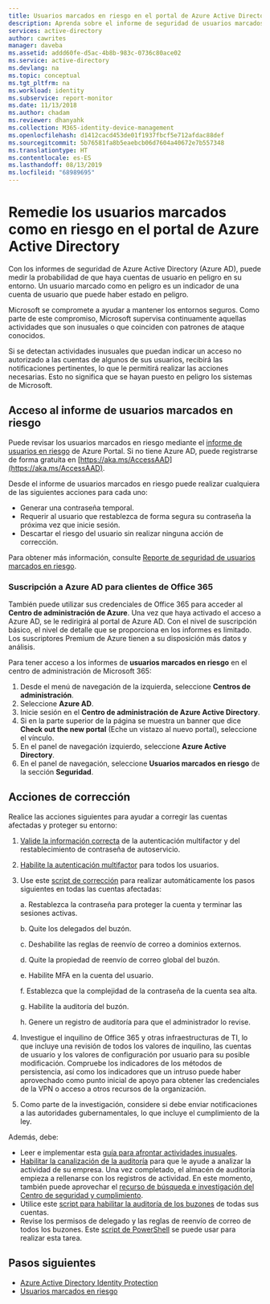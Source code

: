```yaml
---
title: Usuarios marcados en riesgo en el portal de Azure Active Directory | Microsoft Docs
description: Aprenda sobre el informe de seguridad de usuarios marcados en riesgo en el portal de Azure Active Directory
services: active-directory
author: cawrites
manager: daveba
ms.assetid: addd60fe-d5ac-4b8b-983c-0736c80ace02
ms.service: active-directory
ms.devlang: na
ms.topic: conceptual
ms.tgt_pltfrm: na
ms.workload: identity
ms.subservice: report-monitor
ms.date: 11/13/2018
ms.author: chadam
ms.reviewer: dhanyahk
ms.collection: M365-identity-device-management
ms.openlocfilehash: d1412cacd453de01f1937fbcf5e712afdac88def
ms.sourcegitcommit: 5b76581fa8b5eaebcb06d7604a40672e7b557348
ms.translationtype: HT
ms.contentlocale: es-ES
ms.lasthandoff: 08/13/2019
ms.locfileid: "68989695"
---
```

# <a name="remediate-users-flagged-for-risk-in-the-azure-active-directory-portal"></a>Remedie los usuarios marcados como en riesgo en el portal de Azure Active Directory

Con los informes de seguridad de Azure Active Directory (Azure AD), puede medir la probabilidad de que haya cuentas de usuario en peligro en su entorno. Un usuario marcado como en peligro es un indicador de una cuenta de usuario que puede haber estado en peligro.

Microsoft se compromete a ayudar a mantener los entornos seguros. Como parte de este compromiso, Microsoft supervisa continuamente aquellas actividades que son inusuales o que coinciden con patrones de ataque conocidos. 

Si se detectan actividades inusuales que puedan indicar un acceso no autorizado a las cuentas de algunos de sus usuarios, recibirá las notificaciones pertinentes, lo que le permitirá realizar las acciones necesarias. Esto no significa que se hayan puesto en peligro los sistemas de Microsoft.

## <a name="access-the-users-flagged-for-risk-report"></a>Acceso al informe de usuarios marcados en riesgo

Puede revisar los usuarios marcados en riesgo mediante el [informe de usuarios en riesgo](https://portal.azure.com/#blade/Microsoft_AAD_IAM/ActiveDirectoryMenuBlade/RiskyUsers) de Azure Portal. Si no tiene Azure AD, puede registrarse de forma gratuita en [https://aka.ms/AccessAAD](https://aka.ms/AccessAAD). 

Desde el informe de usuarios marcados en riesgo puede realizar cualquiera de las siguientes acciones para cada uno:

- Generar una contraseña temporal.
- Requerir al usuario que restablezca de forma segura su contraseña la próxima vez que inicie sesión.
- Descartar el riesgo del usuario sin realizar ninguna acción de corrección.

Para obtener más información, consulte [Reporte de seguridad de usuarios marcados en riesgo](concept-user-at-risk.md).

### <a name="azure-ad-subscription-for-office-365-customers"></a>Suscripción a Azure AD para clientes de Office 365

También puede utilizar sus credenciales de Office 365 para acceder al **Centro de administración de Azure**. Una vez que haya activado el acceso a Azure AD, se le redirigirá al portal de Azure AD. Con el nivel de suscripción básico, el nivel de detalle que se proporciona en los informes es limitado. Los suscriptores Premium de Azure tienen a su disposición más datos y análisis.

Para tener acceso a los informes de **usuarios marcados en riesgo** en el centro de administración de Microsoft 365:

1.  Desde el menú de navegación de la izquierda, seleccione **Centros de administración**. 
2.  Seleccione **Azure AD**.
3.  Inicie sesión en el **Centro de administración de Azure Active Directory**.
4.  Si en la parte superior de la página se muestra un banner que dice **Check out the new portal** (Eche un vistazo al nuevo portal), seleccione el vínculo.
4.  En el panel de navegación izquierdo, seleccione **Azure Active Directory**. 
5.  En el panel de navegación, seleccione **Usuarios marcados en riesgo** de la sección **Seguridad**.

## <a name="remediation-actions"></a>Acciones de corrección

Realice las acciones siguientes para ayudar a corregir las cuentas afectadas y proteger su entorno:

1.  [Valide la información correcta](https://aka.ms/MFAValid) de la autenticación multifactor y del restablecimiento de contraseña de autoservicio. 
2.  [Habilite la autenticación multifactor](https://aka.ms/MFAuth) para todos los usuarios. 
3.  Use este [script de corrección](https://aka.ms/remediate) para realizar automáticamente los pasos siguientes en todas las cuentas afectadas: 

    a. Restablezca la contraseña para proteger la cuenta y terminar las sesiones activas.

    b. Quite los delegados del buzón.

    c. Deshabilite las reglas de reenvío de correo a dominios externos.

    d. Quite la propiedad de reenvío de correo global del buzón.

    e. Habilite MFA en la cuenta del usuario.

    f. Establezca que la complejidad de la contraseña de la cuenta sea alta.

    g. Habilite la auditoría del buzón.

    h. Genere un registro de auditoría para que el administrador lo revise.

4. Investigue el inquilino de Office 365 y otras infraestructuras de TI, lo que incluye una revisión de todos los valores de inquilino, las cuentas de usuario y los valores de configuración por usuario para su posible modificación. Compruebe los indicadores de los métodos de persistencia, así como los indicadores que un intruso puede haber aprovechado como punto inicial de apoyo para obtener las credenciales de la VPN o acceso a otros recursos de la organización. 

5.  Como parte de la investigación, considere si debe enviar notificaciones a las autoridades gubernamentales, lo que incluye el cumplimiento de la ley.

Además, debe:

- Leer e implementar esta [guía para afrontar actividades inusuales](https://aka.ms/fixaccount). 
- [Habilitar la canalización de la auditoría](https://aka.ms/improvesecurity) para que le ayude a analizar la actividad de su empresa. Una vez completado, el almacén de auditoría empieza a rellenarse con los registros de actividad. En este momento, también puede aprovechar el [recurso de búsqueda e investigación del Centro de seguridad y cumplimiento](https://aka.ms/sccsearch). 
- Utilice este [script para habilitar la auditoría de los buzones](https://aka.ms/mailboxaudit1) de todas sus cuentas. 
- Revise los permisos de delegado y las reglas de reenvío de correo de todos los buzones. Este [script de PowerShell](https://aka.ms/delegateforwardrules) se puede usar para realizar esta tarea. 

## <a name="next-steps"></a>Pasos siguientes

* [Azure Active Directory Identity Protection](../active-directory-identityprotection.md)
* [Usuarios marcados en riesgo](concept-user-at-risk.md)

